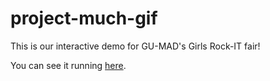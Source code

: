 # project-much-gif

This is our interactive demo for GU-MAD's Girls Rock-IT fair! 

You can see it running [here](https://gu-app-club.github.io/project-much-gif/).
